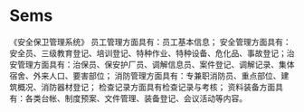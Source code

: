 # Sems
 《安全保卫管理系统》  员工管理方面具有：员工基本信息； 安全管理方面具有：安全员、三级教育登记、培训登记、特种作业、特种设备、危化品、事故登记；治安管理方面具有：治保员、保安护厂员、调解信息员、案件登记、调解记录、集体宿舍、外来人口、要害部位； 消防管理方面具有：专兼职消防员、重点部位、建筑概况、消防器材登记； 检查记录方面具有检查记录与考核； 资料装备方面具有：各类台帐、制度预案、文件管理、装备登记、会议活动等内容。
